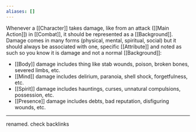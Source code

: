 ```yaml
---
aliases: []
---
```

Whenever a [[Character]] takes damage, like from an attack ([[Main Action]]) in [[Combat]], it should be represented as a [[Background]]. Damage comes in many forms (physical, mental, spiritual, social) but it should always be associated with one, specific [[Attribute]] and noted as such so you know it is damage and not a normal [[Background]]:
- [[Body]] damage includes thing like stab wounds, poison, broken bones, severed limbs, etc.
- [[Mind]] damage includes delirium, paranoia, shell shock, forgetfulness, etc.
- [[Spirit]] damage includes hauntings, curses, unnatural compulsions, possession, etc.
- [[Presence]] damage includes debts, bad reputation, disfiguring wounds, etc.

---

renamed. check backlinks
